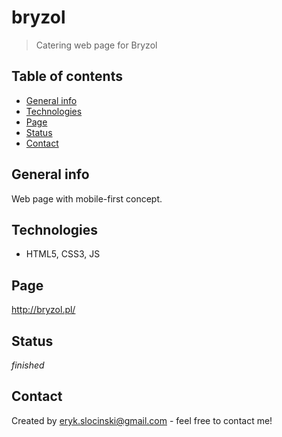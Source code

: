 # bryzol
> Catering web page for Bryzol

## Table of contents
* [General info](#general-info)
* [Technologies](#technologies)
* [Page](#page)
* [Status](#status)
* [Contact](#contact)

## General info
Web page with mobile-first concept. 

## Technologies
* HTML5, CSS3, JS

## Page
http://bryzol.pl/

## Status
_finished_

## Contact
Created by <eryk.slocinski@gmail.com> - feel free to contact me!
